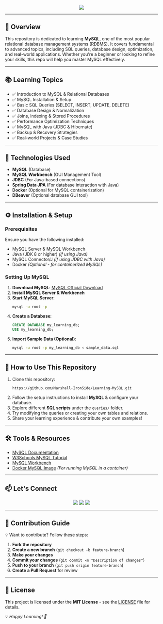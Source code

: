 <!-- Banner -->
<p align="center">
  <img src="https://readme-typing-svg.demolab.com?font=Fira+Code&weight=500&size=25&pause=500&color=F79327&center=true&vCenter=true&width=600&lines=MySQL+Learning+Repository;Mastering+Databases+|+SQL+Queries;Database+Management+Made+Easy+🚀" />
</p>

---

## 📌 Overview  
This repository is dedicated to learning **MySQL**, one of the most popular relational database management systems (RDBMS). It covers fundamental to advanced topics, including SQL queries, database design, optimization, and real-world applications. Whether you're a beginner or looking to refine your skills, this repo will help you master MySQL effectively.  

---

## 📚 Learning Topics  
- ✅ Introduction to MySQL & Relational Databases  
- ✅ MySQL Installation & Setup  
- ✅ Basic SQL Queries (SELECT, INSERT, UPDATE, DELETE)  
- ✅ Database Design & Normalization  
- ✅ Joins, Indexing & Stored Procedures  
- ✅ Performance Optimization Techniques  
- ✅ MySQL with Java (JDBC & Hibernate)  
- ✅ Backup & Recovery Strategies  
- ✅ Real-world Projects & Case Studies  

---

## 🔧 Technologies Used  
- **MySQL** (Database)
- **MySQL Workbench** (GUI Management Tool)
- **JDBC** (For Java-based connections)
- **Spring Data JPA** (For database interaction with Java)
- **Docker** (Optional for MySQL containerization)
- **DBeaver** (Optional database GUI tool)

---

## ⚙️ Installation & Setup  

### Prerequisites  
Ensure you have the following installed:  
- MySQL Server & MySQL Workbench  
- Java (JDK 8 or higher) *(if using Java)*  
- MySQL Connector/J *(if using JDBC with Java)*  
- Docker *(Optional - for containerized MySQL)*  

### Setting Up MySQL  
1. **Download MySQL**: [MySQL Official Download](https://dev.mysql.com/downloads/installer/)  
2. **Install MySQL Server & Workbench**  
3. **Start MySQL Server**:  
   ```bash
   mysql -u root -p  
   ```
4. **Create a Database**:  
   ```sql
   CREATE DATABASE my_learning_db;  
   USE my_learning_db;
   ```
5. **Import Sample Data (Optional)**:  
   ```bash
   mysql -u root -p my_learning_db < sample_data.sql
   ```

---

## 📝 How to Use This Repository  
1. Clone this repository:  
   ```bash
   https://github.com/Marshall-IronSide/Learning-MySQL.git
   ```
2. Follow the setup instructions to install **MySQL** & configure your database.
3. Explore different **SQL scripts** under the `queries/` folder.
4. Try modifying the queries or creating your own tables and relations.
5. Share your learning experience & contribute your own examples!  

---

## 🛠️ Tools & Resources  
- [MySQL Documentation](https://dev.mysql.com/doc/)  
- [W3Schools MySQL Tutorial](https://www.w3schools.com/sql/)  
- [MySQL Workbench](https://www.mysql.com/products/workbench/)  
- [Docker MySQL Image](https://hub.docker.com/_/mysql) *(For running MySQL in a container)*  

---

## 📫 Let's Connect  
<p align="center">
  <a href="mailto:meliodas.martin@gmail.com"><img src="https://img.shields.io/badge/Email-D14836?style=for-the-badge&logo=gmail&logoColor=white"></a>
  <a href="https://x.com/6IronSide9"><img src="https://img.shields.io/badge/X-1DA1F2?style=for-the-badge&logo=x&logoColor=white"></a>
  <a href="https://www.facebook.com/7Side7"><img src="https://img.shields.io/badge/Facebook-1877F2?style=for-the-badge&logo=facebook&logoColor=white"></a>
</p>

---

## 🎯 Contribution Guide  
💡 Want to contribute? Follow these steps:  
1. **Fork the repository**  
2. **Create a new branch** (`git checkout -b feature-branch`)  
3. **Make your changes**  
4. **Commit your changes** (`git commit -m "Description of changes"`)  
5. **Push to your branch** (`git push origin feature-branch`)  
6. **Create a Pull Request** for review  

---

## 📜 License  
This project is licensed under the **MIT License** - see the [LICENSE](LICENSE) file for details.  

💡 *Happy Learning! 🚀*

